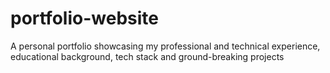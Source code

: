 # portfolio-website
A personal portfolio showcasing my professional and technical experience, educational background, tech stack and ground-breaking projects
